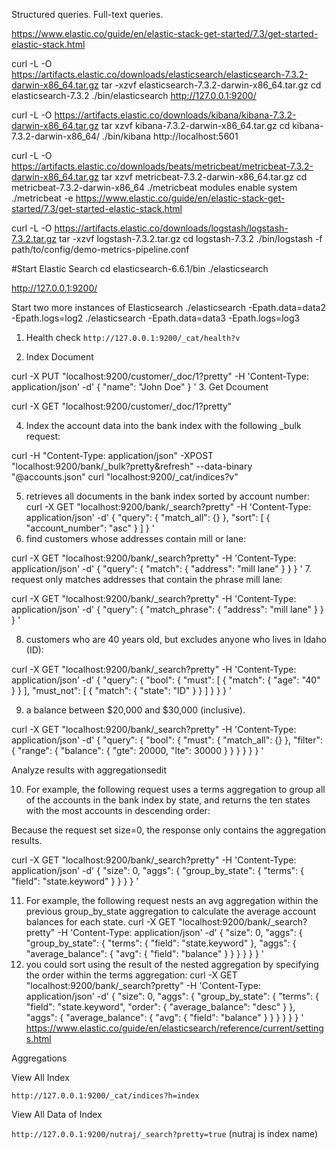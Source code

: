 Structured queries.
Full-text queries.



https://www.elastic.co/guide/en/elastic-stack-get-started/7.3/get-started-elastic-stack.html

curl -L -O https://artifacts.elastic.co/downloads/elasticsearch/elasticsearch-7.3.2-darwin-x86_64.tar.gz
tar -xzvf elasticsearch-7.3.2-darwin-x86_64.tar.gz
cd elasticsearch-7.3.2
./bin/elasticsearch
http://127.0.0.1:9200/

curl -L -O https://artifacts.elastic.co/downloads/kibana/kibana-7.3.2-darwin-x86_64.tar.gz
tar xzvf kibana-7.3.2-darwin-x86_64.tar.gz
cd kibana-7.3.2-darwin-x86_64/
./bin/kibana
http://localhost:5601

curl -L -O https://artifacts.elastic.co/downloads/beats/metricbeat/metricbeat-7.3.2-darwin-x86_64.tar.gz
tar xzvf metricbeat-7.3.2-darwin-x86_64.tar.gz
cd metricbeat-7.3.2-darwin-x86_64
./metricbeat modules enable system
./metricbeat -e
https://www.elastic.co/guide/en/elastic-stack-get-started/7.3/get-started-elastic-stack.html

curl -L -O https://artifacts.elastic.co/downloads/logstash/logstash-7.3.2.tar.gz
tar -xzvf logstash-7.3.2.tar.gz
cd logstash-7.3.2
./bin/logstash -f path/to/config/demo-metrics-pipeline.conf


#Start Elastic Search
cd elasticsearch-6.6.1/bin
./elasticsearch

http://127.0.0.1:9200/

Start two more instances of Elasticsearch
./elasticsearch -Epath.data=data2 -Epath.logs=log2
./elasticsearch -Epath.data=data3 -Epath.logs=log3

1. Health check
`http://127.0.0.1:9200/_cat/health?v`

2. Index Document

curl -X PUT "localhost:9200/customer/_doc/1?pretty" -H 'Content-Type: application/json' -d'
{
  "name": "John Doe"
}
'
3. Get Dcoument

curl -X GET "localhost:9200/customer/_doc/1?pretty"

4. Index the account data into the bank index with the following _bulk request:

curl -H "Content-Type: application/json" -XPOST "localhost:9200/bank/_bulk?pretty&refresh" --data-binary "@accounts.json"
curl "localhost:9200/_cat/indices?v"

5. retrieves all documents in the bank index sorted by account number:
curl -X GET "localhost:9200/bank/_search?pretty" -H 'Content-Type: application/json' -d'
{
  "query": { "match_all": {} },
  "sort": [
    { "account_number": "asc" }
  ]
}
'
6. find customers whose addresses contain mill or lane:

curl -X GET "localhost:9200/bank/_search?pretty" -H 'Content-Type: application/json' -d'
{
  "query": { "match": { "address": "mill lane" } }
}
'
7. request only matches addresses that contain the phrase mill lane:

curl -X GET "localhost:9200/bank/_search?pretty" -H 'Content-Type: application/json' -d'
{
  "query": { "match_phrase": { "address": "mill lane" } }
}
'

8. customers who are 40 years old, but excludes anyone who lives in Idaho (ID):

curl -X GET "localhost:9200/bank/_search?pretty" -H 'Content-Type: application/json' -d'
{
  "query": {
    "bool": {
      "must": [
        { "match": { "age": "40" } }
      ],
      "must_not": [
        { "match": { "state": "ID" } }
      ]
    }
  }
}
'

9. a balance between $20,000 and $30,000 (inclusive).

curl -X GET "localhost:9200/bank/_search?pretty" -H 'Content-Type: application/json' -d'
{
  "query": {
    "bool": {
      "must": { "match_all": {} },
      "filter": {
        "range": {
          "balance": {
            "gte": 20000,
            "lte": 30000
          }
        }
      }
    }
  }
}
'

Analyze results with aggregationsedit

10. For example, the following request uses a terms aggregation to group all of the accounts in the bank index by state, and returns the ten states with the most accounts in descending order:

Because the request set size=0, the response only contains the aggregation results.

curl -X GET "localhost:9200/bank/_search?pretty" -H 'Content-Type: application/json' -d'
{
  "size": 0,
  "aggs": {
    "group_by_state": {
      "terms": {
        "field": "state.keyword"
      }
    }
  }
}
'

11. For example, the following request nests an avg aggregation within the previous group_by_state aggregation to calculate the average account balances for each state.
curl -X GET "localhost:9200/bank/_search?pretty" -H 'Content-Type: application/json' -d'
{
  "size": 0,
  "aggs": {
    "group_by_state": {
      "terms": {
        "field": "state.keyword"
      },
      "aggs": {
        "average_balance": {
          "avg": {
            "field": "balance"
          }
        }
      }
    }
  }
}
'
12. you could sort using the result of the nested aggregation by specifying the order within the terms aggregation:
curl -X GET "localhost:9200/bank/_search?pretty" -H 'Content-Type: application/json' -d'
{
  "size": 0,
  "aggs": {
    "group_by_state": {
      "terms": {
        "field": "state.keyword",
        "order": {
          "average_balance": "desc"
        }
      },
      "aggs": {
        "average_balance": {
          "avg": {
            "field": "balance"
          }
        }
      }
    }
  }
}
'
https://www.elastic.co/guide/en/elasticsearch/reference/current/settings.html

Aggregations 



View All Index

`http://127.0.0.1:9200/_cat/indices?h=index`

View All Data of Index

`http://127.0.0.1:9200/nutraj/_search?pretty=true` (nutraj is index name)
